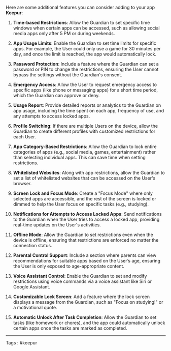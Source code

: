 Here are some additional features you can consider adding to your app **Keepur**:

1. **Time-based Restrictions**: Allow the Guardian to set specific time windows when certain apps can be accessed, such as allowing social media apps only after 5 PM or during weekends.
    
2. **App Usage Limits**: Enable the Guardian to set time limits for specific apps. For example, the User could only use a game for 30 minutes per day, and once the limit is reached, the app would automatically lock.
    
3. **Password Protection**: Include a feature where the Guardian can set a password or PIN to change the restrictions, ensuring the User cannot bypass the settings without the Guardian's consent.
    
4. **Emergency Access**: Allow the User to request emergency access to specific apps (like phone or messaging apps) for a short time period, which the Guardian can approve or deny.
    
5. **Usage Report**: Provide detailed reports or analytics to the Guardian on app usage, including the time spent on each app, frequency of use, and any attempts to access locked apps.
    
6. **Profile Switching**: If there are multiple Users on the device, allow the Guardian to create different profiles with customized restrictions for each User.
    
7. **App Category-Based Restrictions**: Allow the Guardian to lock entire categories of apps (e.g., social media, games, entertainment) rather than selecting individual apps. This can save time when setting restrictions.
    
8. **Whitelisted Websites**: Along with app restrictions, allow the Guardian to set a list of whitelisted websites that can be accessed on the User's browser.
    
9. **Screen Lock and Focus Mode**: Create a "Focus Mode" where only selected apps are accessible, and the rest of the screen is locked or dimmed to help the User focus on specific tasks (e.g., studying).
    
10. **Notifications for Attempts to Access Locked Apps**: Send notifications to the Guardian when the User tries to access a locked app, providing real-time updates on the User's activities.
    
11. **Offline Mode**: Allow the Guardian to set restrictions even when the device is offline, ensuring that restrictions are enforced no matter the connection status.
    
12. **Parental Control Support**: Include a section where parents can view recommendations for suitable apps based on the User’s age, ensuring the User is only exposed to age-appropriate content.
    
13. **Voice Assistant Control**: Enable the Guardian to set and modify restrictions using voice commands via a voice assistant like Siri or Google Assistant.
    
14. **Customizable Lock Screen**: Add a feature where the lock screen displays a message from the Guardian, such as "Focus on studying!" or a motivational quote.
    
15. **Automatic Unlock After Task Completion**: Allow the Guardian to set tasks (like homework or chores), and the app could automatically unlock certain apps once the tasks are marked as completed.
    

___

Tags : #keepur 